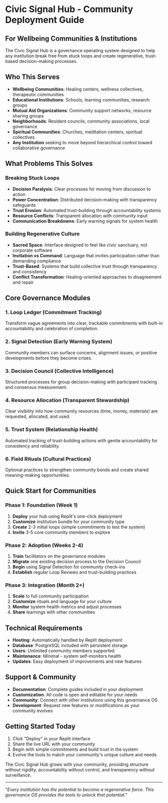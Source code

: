 # Civic Signal Hub - Community Deployment Guide

## For Wellbeing Communities & Institutions

The Civic Signal Hub is a governance operating system designed to help any institution break free from stuck loops and create regenerative, trust-based decision-making processes.

## Who This Serves

- **Wellbeing Communities**: Healing centers, wellness collectives, therapeutic communities
- **Educational Institutions**: Schools, learning communities, research groups  
- **Mutual Aid Organizations**: Community support networks, resource sharing groups
- **Neighborhoods**: Resident councils, community associations, local governance
- **Spiritual Communities**: Churches, meditation centers, spiritual collectives
- **Any Institution** seeking to move beyond hierarchical control toward collaborative governance

## What Problems This Solves

### Breaking Stuck Loops
- **Decision Paralysis**: Clear processes for moving from discussion to action
- **Power Concentration**: Distributed decision-making with transparency safeguards
- **Trust Erosion**: Automated trust-building through accountability systems
- **Resource Conflicts**: Transparent allocation with community input
- **Communication Breakdowns**: Early warning signals for system health

### Building Regenerative Culture
- **Sacred Space**: Interface designed to feel like civic sanctuary, not corporate software
- **Invitation vs Command**: Language that invites participation rather than demanding compliance
- **Trust-Based**: Systems that build collective trust through transparency and consistency
- **Conflict Transformation**: Healing-oriented approaches to disagreement and repair

## Core Governance Modules

### 1. Loop Ledger (Commitment Tracking)
Transform vague agreements into clear, trackable commitments with built-in accountability and celebration of completion.

### 2. Signal Detection (Early Warning System)  
Community members can surface concerns, alignment issues, or positive developments before they become crises.

### 3. Decision Council (Collective Intelligence)
Structured processes for group decision-making with participant tracking and consensus measurement.

### 4. Resource Allocation (Transparent Stewardship)
Clear visibility into how community resources (time, money, materials) are requested, allocated, and used.

### 5. Trust System (Relationship Health)
Automated tracking of trust-building actions with gentle accountability for consistency and reliability.

### 6. Field Rituals (Cultural Practices)
Optional practices to strengthen community bonds and create shared meaning-making opportunities.

## Quick Start for Communities

### Phase 1: Foundation (Week 1)
1. **Deploy** your hub using Replit's one-click deployment
2. **Customize** institution bundle for your community type
3. **Create** 2-3 initial loops (simple commitments to test the system)
4. **Invite** 3-5 core community members to explore

### Phase 2: Adoption (Weeks 2-4)  
1. **Train** facilitators on the governance modules
2. **Migrate** one existing decision process to the Decision Council
3. **Begin** using Signal Detection for community check-ins
4. **Establish** regular Loop Reviews and trust-building practices

### Phase 3: Integration (Month 2+)
1. **Scale** to full community participation
2. **Customize** rituals and language for your culture
3. **Monitor** system health metrics and adjust processes
4. **Share** learnings with other communities

## Technical Requirements

- **Hosting**: Automatically handled by Replit deployment
- **Database**: PostgreSQL included with persistent storage
- **Users**: Unlimited community members supported
- **Maintenance**: Minimal - system self-monitors health
- **Updates**: Easy deployment of improvements and new features

## Support & Community

- **Documentation**: Complete guides included in your deployment
- **Customization**: All code is open and editable for your needs  
- **Community**: Connect with other institutions using this governance OS
- **Development**: Request new features or modifications as your community evolves

## Getting Started Today

1. Click "Deploy" in your Replit interface
2. Share the live URL with your community
3. Begin with simple commitments and build trust in the system
4. Evolve the tools to match your community's unique culture and needs

The Civic Signal Hub grows with your community, providing structure without rigidity, accountability without control, and transparency without surveillance.

---

*"Every institution has the potential to become a regenerative force. This governance OS provides the tools to unlock that potential."*